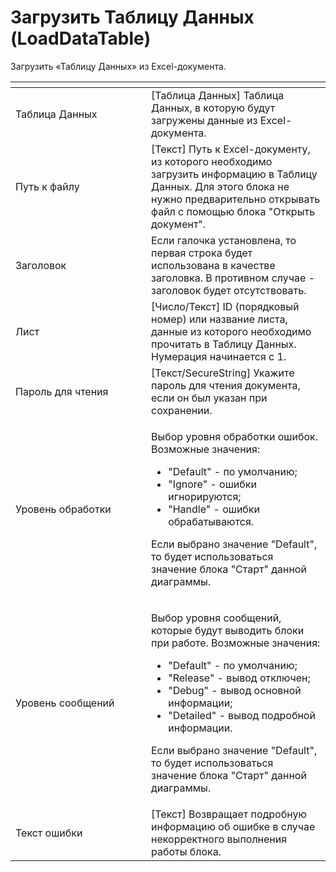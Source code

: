 # Загрузить Таблицу Данных (LoadDataTable)

Загрузить «Таблицу Данных» из Excel-документа.

<table data-header-hidden><thead><tr><th width="201"></th><th></th></tr></thead><tbody><tr><td>Таблица Данных</td><td>[Таблица Данных] Таблица Данных, в которую будут загружены данные из Excel-документа.</td></tr><tr><td>Путь к файлу</td><td>[Текст] Путь к Excel-документу, из которого необходимо загрузить информацию в Таблицу Данных. Для этого блока не нужно предварительно открывать файл с помощью блока "Открыть документ".</td></tr><tr><td>Заголовок</td><td>Если галочка установлена, то первая строка будет использована в качестве заголовка. В противном случае - заголовок будет отсутствовать.</td></tr><tr><td>Лист</td><td>[Число/Текст] ID (порядковый номер) или название листа, данные из которого необходимо прочитать в Таблицу Данных. Нумерация начинается с 1.</td></tr><tr><td>Пароль для чтения</td><td>[Текст/SecureString] Укажите пароль для чтения документа, если он был указан при сохранении.</td></tr><tr><td>Уровень обработки</td><td><p>Выбор уровня обработки ошибок. Возможные значения: </p><ul><li>"Default" - по умолчанию; </li><li>"Ignore" - ошибки игнорируются; </li><li>"Handle" - ошибки обрабатываются. </li></ul><p>Если выбрано значение "Default", то будет использоваться значение блока "Старт" данной диаграммы.</p></td></tr><tr><td>Уровень сообщений</td><td><p>Выбор уровня сообщений, которые будут выводить блоки при работе. Возможные значения: </p><ul><li>"Default" - по умолчанию; </li><li>"Release" - вывод отключен; </li><li>"Debug" - вывод основной информации; </li><li>"Detailed" - вывод подробной информации. </li></ul><p>Если выбрано значение "Default", то будет использоваться значение блока "Старт" данной диаграммы.</p></td></tr><tr><td>Текст ошибки</td><td>[Текст] Возвращает подробную информацию об ошибке в случае некорректного выполнения работы блока.</td></tr></tbody></table>
